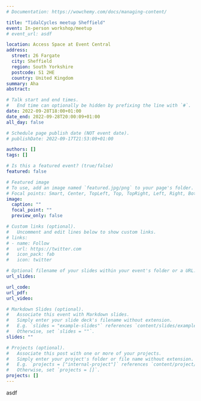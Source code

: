 ```yaml
---
# Documentation: https://wowchemy.com/docs/managing-content/

title: "TidalCycles meetup Sheffield"
event: In-person workshop/meetup
# event_url: asdf

location: Access Space at Event Central
address:
  street: 26 Fargate
  city: Sheffield
  region: South Yorkshire
  postcode: S1 2HE
  country: United Kingdom
summary: Aha
abstract:

# Talk start and end times.
#   End time can optionally be hidden by prefixing the line with `#`.
date: 2022-09-28T18:00+01:00
date_end: 2022-09-28T20:00:09+01:00
all_day: false

# Schedule page publish date (NOT event date).
# publishDate: 2022-09-17T21:53:09+01:00

authors: []
tags: []

# Is this a featured event? (true/false)
featured: false

# Featured image
# To use, add an image named `featured.jpg/png` to your page's folder. 
# Focal points: Smart, Center, TopLeft, Top, TopRight, Left, Right, BottomLeft, Bottom, BottomRight.
image:
  caption: ""
  focal_point: ""
  preview_only: false

# Custom links (optional).
#   Uncomment and edit lines below to show custom links.
# links:
# - name: Follow
#   url: https://twitter.com
#   icon_pack: fab
#   icon: twitter

# Optional filename of your slides within your event's folder or a URL.
url_slides:

url_code:
url_pdf:
url_video:

# Markdown Slides (optional).
#   Associate this event with Markdown slides.
#   Simply enter your slide deck's filename without extension.
#   E.g. `slides = "example-slides"` references `content/slides/example-slides.md`.
#   Otherwise, set `slides = ""`.
slides: ""

# Projects (optional).
#   Associate this post with one or more of your projects.
#   Simply enter your project's folder or file name without extension.
#   E.g. `projects = ["internal-project"]` references `content/project/deep-learning/index.md`.
#   Otherwise, set `projects = []`.
projects: []
---
```


asdf
